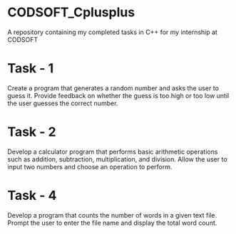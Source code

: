 # CODSOFT_Cplusplus
A repository containing my completed tasks in C++ for my internship at CODSOFT

# Task - 1
Create a program that generates a random number and asks the user to guess it. Provide feedback on whether the guess is too high or too low until the user guesses the correct number.

# Task - 2
Develop a calculator program that performs basic arithmetic operations such as addition, subtraction, multiplication, and division. Allow the user to input two numbers and choose an operation to perform.

# Task - 4
Develop a program that counts the number of words in a given text file. Prompt the user to enter the file name and display the total word count.
